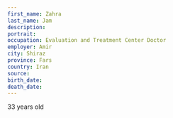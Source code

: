 ```yaml
---
first_name: Zahra
last_name: Jam
description: 
portrait: 
occupation: Evaluation and Treatment Center Doctor
employer: Amir
city: Shiraz
province: Fars
country: Iran
source: 
birth_date: 
death_date: 
---
```


33 years old  

[//]: # (زهرا	جم	33	Etc	Amir	شیراز	فارس	ایران)